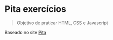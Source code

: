 # Pita exercícios

> Objetivo de praticar HTML, CSS e Javascript

Baseado no site [Pita](https://www.pita.arq.br/)
